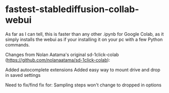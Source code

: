 # fastest-stablediffusion-collab-webui
As far as I can tell, this is faster than any other .ipynb for Google Colab, as it simply installs the webui as if your installing it on your pc with a few Python commands.

Changes from Nolan Aatama's original sd-1click-colab (https://github.com/nolanaatama/sd-1click-colab):

Added autocomplete extensions
Added easy way to mount drive and drop in saved settings

Need to fix/find fix for:
Sampling steps won't change to dropped in options
